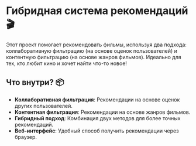 # Гибридная система рекомендаций 🎬

Этот проект помогает рекомендовать фильмы, используя два подхода: коллаборативную фильтрацию (на основе оценок пользователей) и контентную фильтрацию (на основе жанров фильмов). Идеально для тех, кто любит кино и хочет найти что-то новое!

## Что внутри? 📦
- **Коллаборативная фильтрация**: Рекомендации на основе оценок других пользователей.
- **Контентная фильтрация**: Рекомендации на основе жанров фильмов.
- **Гибридный подход**: Комбинация двух методов для более точных рекомендаций.
- **Веб-интерфейс**: Удобный способ получить рекомендации через браузер.